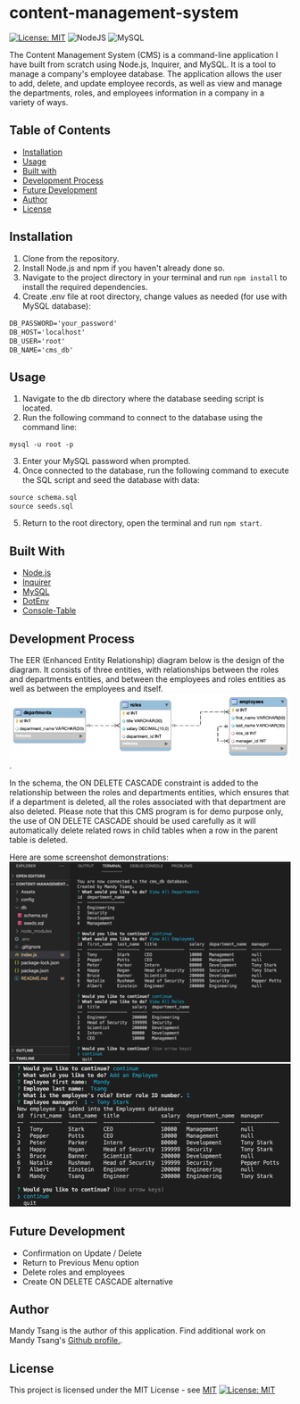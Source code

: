 # content-management-system
[![License: MIT](https://img.shields.io/badge/License-MIT-yellow.svg)](https://opensource.org/licenses/MIT)
![NodeJS](https://img.shields.io/badge/node.js-6DA55F?style=for-the-badge&logo=node.js&logoColor=white)
![MySQL](https://img.shields.io/badge/mysql-%2300f.svg?style=for-the-badge&logo=mysql&logoColor=white)

The Content Management System (CMS) is a command-line application I have built from scratch using Node.js, Inquirer, and MySQL. It is a tool to manage a company's employee database. The application allows the user to add, delete, and update employee records, as well as view and manage the departments, roles, and employees information in a company in a variety of ways.

## Table of Contents

- [Installation](#installation)
- [Usage](#usage)
- [Built with](#built-with)
- [Development Process](#development-process)
- [Future Development](#future-development)
- [Author](#author)
- [License](#license)

## Installation

1. Clone from the repository.
2. Install Node.js and npm if you haven't already done so.
3. Navigate to the project directory in your terminal and run `npm install` to install the required dependencies.
4. Create .env file at root directory, change values as needed (for use with MySQL database):
```
DB_PASSWORD='your_password'
DB_HOST='localhost'
DB_USER='root'
DB_NAME='cms_db'
```

## Usage

1. Navigate to the db directory where the database seeding script is located.
2. Run the following command to connect to the database using the command line:
```
mysql -u root -p
```
3. Enter your MySQL password when prompted.
4. Once connected to the database, run the following command to execute the SQL script and seed the database with data:
```
source schema.sql
source seeds.sql
```
5. Return to the root directory, open the terminal and run `npm start`.


## Built With

* [Node.js](https://nodejs.org/en/)
* [Inquirer](https://www.npmjs.com/package/inquirer)
* [MySQL](https://www.npmjs.com/package/mysql2)
* [DotEnv](https://www.npmjs.com/package/dotenv)
* [Console-Table](https://www.npmjs.com/package/console.table)

## Development Process

The EER (Enhanced Entity Relationship) diagram below is the design of the diagram. It consists of three entities, with relationships between the roles and departments entities, and between the employees and roles entities as well as between the employees and itself.
![EER Diagram](Assets/images/eer-diagram.png).

In the schema, the ON DELETE CASCADE constraint is added to the relationship between the roles and departments entities, which ensures that if a department is deleted, all the roles associated with that department are also deleted. Please note that this CMS program is for demo purpose only, the use of ON DELETE CASCADE should be used carefully as it will automatically delete related rows in child tables when a row in the parent table is deleted. 

Here are some screenshot demonstrations:
<img src="Assets/images/2023-cms-overview-screenshot.png">
<img src="Assets/images/2023-cms-add-employee-screenshot.png">

## Future Development

* Confirmation on Update / Delete
* Return to Previous Menu option
* Delete roles and employees
* Create ON DELETE CASCADE alternative

## Author

Mandy Tsang is the author of this application. Find additional work on Mandy Tsang's [Github profile.](https://github.com/MANDYTSANG007).

## License

This project is licensed under the MIT License - see [MIT](https://opensource.org/licenses/MIT)
[![License: MIT](https://img.shields.io/badge/License-MIT-yellow.svg)](https://opensource.org/licenses/MIT)



